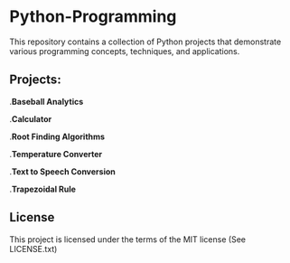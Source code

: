 # Python-Programming

This repository contains a collection of Python projects that demonstrate various programming concepts, techniques, and applications.

## Projects:

.**Baseball Analytics**

.**Calculator**

.**Root Finding Algorithms**

.**Temperature Converter**

.**Text to Speech Conversion**

.**Trapezoidal Rule**

## License

This project is licensed under the terms of the MIT license (See LICENSE.txt)

